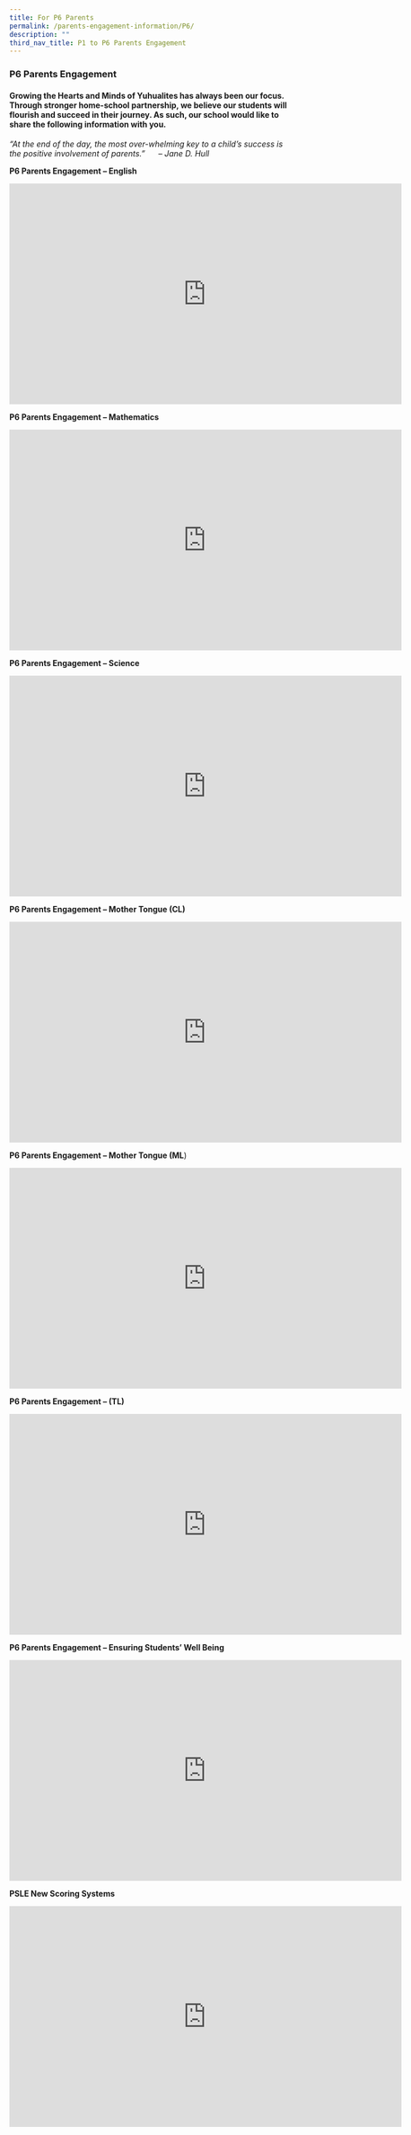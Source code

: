 ```yaml
---
title: For P6 Parents
permalink: /parents-engagement-information/P6/
description: ""
third_nav_title: P1 to P6 Parents Engagement
---
```

### P6 Parents Engagement

#### Growing the Hearts and Minds of Yuhualites has always been our focus. Through stronger home-school partnership, we believe our students will flourish and succeed in their journey. As such, our school would like to share the following information with you.


_“At the end of the day, the most over-whelming key to a child’s success is the positive involvement of parents.”      – Jane D. Hull_

**P6 Parents Engagement – English**

<iframe width="699" height="393" src="https://www.youtube.com/embed/NbNr0EeYux4" title="P6 Parents Engagement EL sharing" frameborder="0" allow="accelerometer; autoplay; clipboard-write; encrypted-media; gyroscope; picture-in-picture; web-share" allowfullscreen></iframe>

**P6 Parents Engagement – Mathematics**

<iframe width="699" height="393" src="https://www.youtube.com/embed/69ghIvU0X6A" title="YouTube video player" frameborder="0" allow="accelerometer; autoplay; clipboard-write; encrypted-media; gyroscope; picture-in-picture" allowfullscreen></iframe>

**P6 Parents Engagement – Science**

<iframe width="699" height="393" src="https://www.youtube.com/embed/9_0tIh2BqU8" title="2023 P6 Subject Briefing SC Updated" frameborder="0" allow="accelerometer; autoplay; clipboard-write; encrypted-media; gyroscope; picture-in-picture; web-share" allowfullscreen></iframe>

**P6 Parents Engagement – Mother Tongue (CL)**

<iframe width="699" height="393" src="https://www.youtube.com/embed/En1SZERh9-A" title="P6 Parents Engagement CL sharing" frameborder="0" allow="accelerometer; autoplay; clipboard-write; encrypted-media; gyroscope; picture-in-picture; web-share" allowfullscreen></iframe>

**P6 Parents Engagement – Mother Tongue (ML**)

<iframe width="699" height="393" src="https://www.youtube.com/embed/jINdPnO3_Xo" title="YouTube video player" frameborder="0" allow="accelerometer; autoplay; clipboard-write; encrypted-media; gyroscope; picture-in-picture" allowfullscreen></iframe>

**P6 Parents Engagement – (TL)**

<iframe width="699" height="393" src="https://www.youtube.com/embed/b4reZzzbins" title="YouTube video player" frameborder="0" allow="accelerometer; autoplay; clipboard-write; encrypted-media; gyroscope; picture-in-picture" allowfullscreen></iframe>

**P6 Parents Engagement – Ensuring Students’ Well Being**

<iframe width="699" height="393" src="https://www.youtube.com/embed/RVRuM2xUz4o" title="YouTube video player" frameborder="0" allow="accelerometer; autoplay; clipboard-write; encrypted-media; gyroscope; picture-in-picture" allowfullscreen></iframe>

**PSLE New Scoring Systems**

<iframe width="699" height="393" src="https://www.youtube.com/embed/iOAsWjVBcMc" title="YouTube video player" frameborder="0" allow="accelerometer; autoplay; clipboard-write; encrypted-media; gyroscope; picture-in-picture" allowfullscreen></iframe>